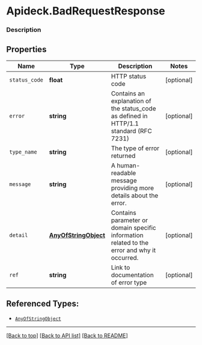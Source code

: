 # Apideck.BadRequestResponse

### Description

## Properties
Name | Type | Description | Notes
------------ | ------------- | ------------- | -------------
`status_code` | **float** | HTTP status code | [optional] 
`error` | **string** | Contains an explanation of the status_code as defined in HTTP/1.1 standard (RFC 7231) | [optional] 
`type_name` | **string** | The type of error returned | [optional] 
`message` | **string** | A human-readable message providing more details about the error. | [optional] 
`detail` | [**AnyOfStringObject**](AnyOfStringObject.md) | Contains parameter or domain specific information related to the error and why it occurred. | [optional] 
`ref` | **string** | Link to documentation of error type | [optional] 





## Referenced Types:




* [`AnyOfStringObject`](AnyOfStringObject.md)


---

[[Back to top]](#) [[Back to API list]](../../../../README.md#documentation-for-api-endpoints) [[Back to README]](../../../../README.md)


